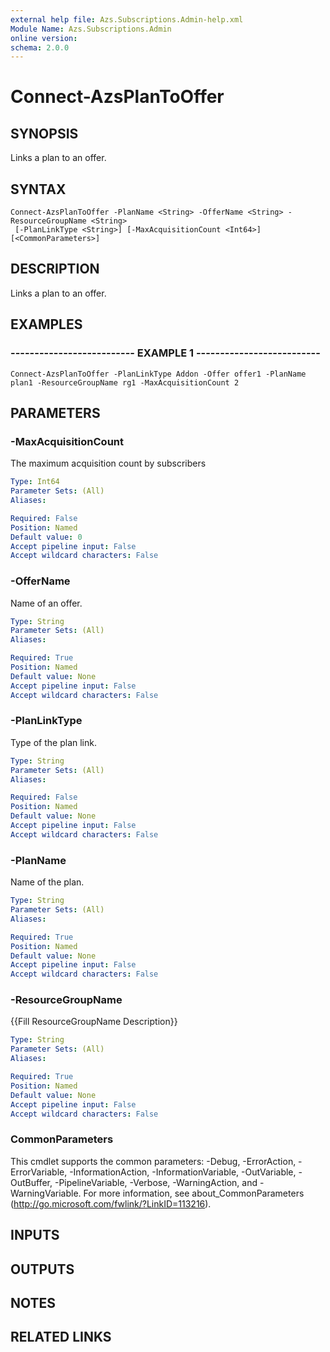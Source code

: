 ```yaml
---
external help file: Azs.Subscriptions.Admin-help.xml
Module Name: Azs.Subscriptions.Admin
online version: 
schema: 2.0.0
---
```


# Connect-AzsPlanToOffer

## SYNOPSIS
Links a plan to an offer.

## SYNTAX

```
Connect-AzsPlanToOffer -PlanName <String> -OfferName <String> -ResourceGroupName <String>
 [-PlanLinkType <String>] [-MaxAcquisitionCount <Int64>] [<CommonParameters>]
```

## DESCRIPTION
Links a plan to an offer.

## EXAMPLES

### -------------------------- EXAMPLE 1 --------------------------
```
Connect-AzsPlanToOffer -PlanLinkType Addon -Offer offer1 -PlanName plan1 -ResourceGroupName rg1 -MaxAcquisitionCount 2
```

## PARAMETERS

### -MaxAcquisitionCount
The maximum acquisition count by subscribers

```yaml
Type: Int64
Parameter Sets: (All)
Aliases: 

Required: False
Position: Named
Default value: 0
Accept pipeline input: False
Accept wildcard characters: False
```

### -OfferName
Name of an offer.

```yaml
Type: String
Parameter Sets: (All)
Aliases: 

Required: True
Position: Named
Default value: None
Accept pipeline input: False
Accept wildcard characters: False
```

### -PlanLinkType
Type of the plan link.

```yaml
Type: String
Parameter Sets: (All)
Aliases: 

Required: False
Position: Named
Default value: None
Accept pipeline input: False
Accept wildcard characters: False
```

### -PlanName
Name of the plan.

```yaml
Type: String
Parameter Sets: (All)
Aliases: 

Required: True
Position: Named
Default value: None
Accept pipeline input: False
Accept wildcard characters: False
```

### -ResourceGroupName
{{Fill ResourceGroupName Description}}

```yaml
Type: String
Parameter Sets: (All)
Aliases: 

Required: True
Position: Named
Default value: None
Accept pipeline input: False
Accept wildcard characters: False
```

### CommonParameters
This cmdlet supports the common parameters: -Debug, -ErrorAction, -ErrorVariable, -InformationAction, -InformationVariable, -OutVariable, -OutBuffer, -PipelineVariable, -Verbose, -WarningAction, and -WarningVariable. For more information, see about_CommonParameters (http://go.microsoft.com/fwlink/?LinkID=113216).

## INPUTS

## OUTPUTS

## NOTES

## RELATED LINKS

